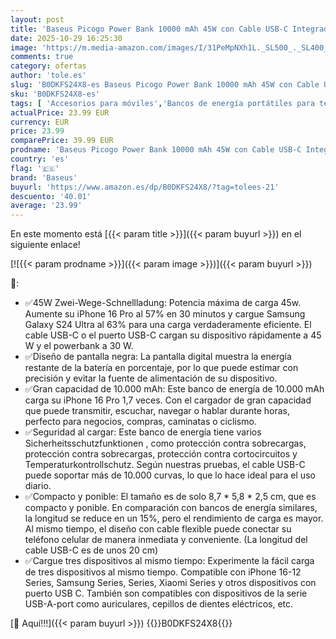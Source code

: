 ```yaml
---
layout: post
title: 'Baseus Picogo Power Bank 10000 mAh 45W con Cable USB-C Integrado  PD 3.0 QC 4+ Batería Externas de 45W  2 USB-C y 1 USB-A  Powerbank para iPhone 16/15/14 Series  MacBook  Galaxy S24 Ultra'
date: 2025-10-29 16:25:30
image: 'https://m.media-amazon.com/images/I/31PeMpNXh1L._SL500_._SL400_.jpg'
comments: true
category: ofertas
author: 'tole.es'
slug: 'B0DKFS24X8-es Baseus Picogo Power Bank 10000 mAh 45W con Cable USB-C...'
sku: 'B0DKFS24X8-es'
tags: [ 'Accesorios para móviles','Bancos de energía portátiles para teléfonos móviles','Cargadores para móviles','Comunicación móvil y accesorios','Electrónica','baseus','iphone','🇪🇸', ]
actualPrice: 23.99 EUR
currency: EUR
price: 23.99
comparePrice: 39.99 EUR
prodname: 'Baseus Picogo Power Bank 10000 mAh 45W con Cable USB-C Integrado  PD 3.0 QC 4+ Batería Externas de 45W  2 USB-C y 1 USB-A  Powerbank para iPhone 16/15/14 Series  MacBook  Galaxy S24 Ultra'
country: 'es'
flag: '🇪🇸'
brand: 'Baseus'
buyurl: 'https://www.amazon.es/dp/B0DKFS24X8/?tag=tolees-21'
descuento: '40.01'
average: '23.99'
---
```


En este momento está [{{< param title >}}]({{< param buyurl >}}) en el siguiente enlace!

[![{{< param prodname >}}]({{< param image >}})]({{< param buyurl >}})

🔎:

- ✅45W Zwei-Wege-Schnellladung: Potencia máxima de carga 45w. Aumente su iPhone 16 Pro al 57% en 30 minutos y cargue Samsung Galaxy S24 Ultra al 63% para una carga verdaderamente eficiente. El cable USB-C o el puerto USB-C cargan su dispositivo rápidamente a 45 W y el powerbank a 30 W.
- ✅Diseño de pantalla negra: La pantalla digital muestra la energía restante de la batería en porcentaje, por lo que puede estimar con precisión y evitar la fuente de alimentación de su dispositivo.
- ✅Gran capacidad de 10.000 mAh: Este banco de energía de 10.000 mAh carga su iPhone 16 Pro 1,7 veces. Con el cargador de gran capacidad que puede transmitir, escuchar, navegar o hablar durante horas, perfecto para negocios, compras, caminatas o ciclismo.
- ✅Seguridad al cargar: Este banco de energía tiene varios Sicherheitsschutzfunktionen , como protección contra sobrecargas, protección contra sobrecargas, protección contra cortocircuitos y Temperaturkontrollschutz. Según nuestras pruebas, el cable USB-C puede soportar más de 10.000 curvas, lo que lo hace ideal para el uso diario.
- ✅Compacto y ponible: El tamaño es de solo 8,7 * 5,8 * 2,5 cm, que es compacto y ponible. En comparación con bancos de energía similares, la longitud se reduce en un 15%, pero el rendimiento de carga es mayor. Al mismo tiempo, el diseño con cable flexible puede conectar su teléfono celular de manera inmediata y conveniente. (La longitud del cable USB-C es de unos 20 cm)
- ✅Cargue tres dispositivos al mismo tiempo: Experimente la fácil carga de tres dispositivos al mismo tiempo. Compatible con iPhone 16-12 Series, Samsung Series, Series, Xiaomi Series y otros dispositivos con puerto USB C. También son compatibles con dispositivos de la serie USB-A-port como auriculares, cepillos de dientes eléctricos, etc.

[🛒 Aquí!!!]({{< param buyurl >}})
{{<world>}}B0DKFS24X8{{</world>}}
